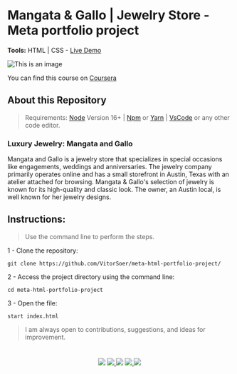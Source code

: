 # Mangata & Gallo | Jewelry Store - Meta portfolio project
**Tools:** HTML | CSS - [Live Demo](https://vitorsoer.github.io/meta-html-portfolio-project/)

![This is an image](https://github.com/VitorSoer/meta-html-portfolio-project/blob/main/assets/screen.webp)

You can find this course on 
[Coursera](https://www.coursera.org/professional-certificates/meta-front-end-developer)

## About this Repository

> Requirements: 
[Node](https://nodejs.org/en/) Version 16+ | 
[Npm](https://www.npmjs.com/) or 
[Yarn](https://yarnpkg.com/) |
[VsCode](https://code.visualstudio.com/download) or any other code editor.

### Luxury Jewelry: Mangata and Gallo
Mangata and Gallo is a jewelry store that specializes in special occasions like engagements, weddings and anniversaries. The jewelry company primarily operates online and has a small storefront in Austin, Texas with an atelier attached for browsing. Mangata & Gallo's selection of jewelry is known for its high-quality and classic look. The owner, an Austin local, is well known for her jewelry designs.  

## Instructions:
> Use the command line to perform the steps.

1 - Clone the repository:
```console
git clone https://github.com/VitorSoer/meta-html-portfolio-project/
```

2 - Access the project directory using the command line:
```console
cd meta-html-portfolio-project
```
3 - Open the file:
```console
start index.html
```

> I am always open to contributions, suggestions, and ideas for improvement.

#

<div align="center"> 
  <a href="https://www.linkedin.com/in/vitorsoer/" target="_blank"><img src="https://img.shields.io/badge/-LinkedIn-%230077B5?style=for-the-badge&logo=linkedin&logoColor=white" target="_blank"></a> 
  <a href="https://bit.ly/3qzDRe3" target="_blank"><img src="https://img.shields.io/badge/WhatsApp-25D366?style=for-the-badge&logo=whatsapp&logoColor=white" target="_blank">
  <a href = "mailto:contato.soer@gmail.com"><img src="https://img.shields.io/badge/Gmail-D14836?style=for-the-badge&logo=gmail&logoColor=white" target="_blank"></a>
  <a href="https://discord.gg/et9Be2NJ" target="_blank"><img src="https://img.shields.io/badge/Discord-7289DA?style=for-the-badge&logo=discord&logoColor=white" target="_blank">
  <a href="https://figma.com/@VitorSoer" target="_blank"><img src="https://img.shields.io/badge/Figma-F24E1E?style=for-the-badge&logo=figma&logoColor=white" target="_blank">
</div>
